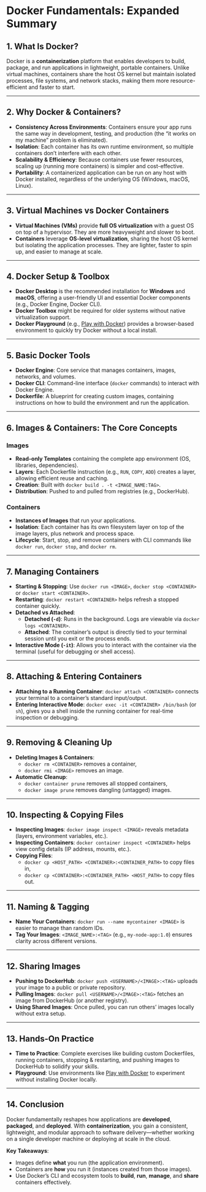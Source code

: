 # Docker Fundamentals: Expanded Summary

## 1. What Is Docker?
Docker is a **containerization** platform that enables developers to build, package, and run applications in lightweight, portable containers. Unlike virtual machines, containers share the host OS kernel but maintain isolated processes, file systems, and network stacks, making them more resource-efficient and faster to start.

---

## 2. Why Docker & Containers?
- **Consistency Across Environments**: Containers ensure your app runs the same way in development, testing, and production (the “it works on my machine” problem is eliminated).  
- **Isolation**: Each container has its own runtime environment, so multiple containers don’t interfere with each other.  
- **Scalability & Efficiency**: Because containers use fewer resources, scaling up (running more containers) is simpler and cost-effective.  
- **Portability**: A containerized application can be run on any host with Docker installed, regardless of the underlying OS (Windows, macOS, Linux).

---

## 3. Virtual Machines vs Docker Containers
- **Virtual Machines (VMs)** provide **full OS virtualization** with a guest OS on top of a hypervisor. They are more heavyweight and slower to boot.  
- **Containers** leverage **OS-level virtualization**, sharing the host OS kernel but isolating the application processes. They are lighter, faster to spin up, and easier to manage at scale.

---

## 4. Docker Setup & Toolbox
- **Docker Desktop** is the recommended installation for **Windows** and **macOS**, offering a user-friendly UI and essential Docker components (e.g., Docker Engine, Docker CLI).  
- **Docker Toolbox** might be required for older systems without native virtualization support.  
- **Docker Playground** (e.g., [Play with Docker](https://labs.play-with-docker.com/)) provides a browser-based environment to quickly try Docker without a local install.

---

## 5. Basic Docker Tools
- **Docker Engine**: Core service that manages containers, images, networks, and volumes.  
- **Docker CLI**: Command-line interface (`docker` commands) to interact with Docker Engine.  
- **Dockerfile**: A blueprint for creating custom images, containing instructions on how to build the environment and run the application.

---

## 6. Images & Containers: The Core Concepts

### Images
- **Read-only Templates** containing the complete app environment (OS, libraries, dependencies).  
- **Layers**: Each Dockerfile instruction (e.g., `RUN`, `COPY`, `ADD`) creates a layer, allowing efficient reuse and caching.  
- **Creation**: Built with `docker build . -t <IMAGE_NAME:TAG>`.  
- **Distribution**: Pushed to and pulled from registries (e.g., DockerHub).

### Containers
- **Instances of Images** that run your applications.  
- **Isolation**: Each container has its own filesystem layer on top of the image layers, plus network and process space.  
- **Lifecycle**: Start, stop, and remove containers with CLI commands like `docker run`, `docker stop`, and `docker rm`.  

---

## 7. Managing Containers
- **Starting & Stopping**: Use `docker run <IMAGE>`, `docker stop <CONTAINER>` or `docker start <CONTAINER>`.  
- **Restarting**: `docker restart <CONTAINER>` helps refresh a stopped container quickly.  
- **Detached vs Attached**:  
  - **Detached (`-d`)**: Runs in the background. Logs are viewable via `docker logs <CONTAINER>`.  
  - **Attached**: The container’s output is directly tied to your terminal session until you exit or the process ends.  
- **Interactive Mode (`-it`)**: Allows you to interact with the container via the terminal (useful for debugging or shell access).

---

## 8. Attaching & Entering Containers
- **Attaching to a Running Container**: `docker attach <CONTAINER>` connects your terminal to a container’s standard input/output.  
- **Entering Interactive Mode**: `docker exec -it <CONTAINER> /bin/bash` (or `sh`), gives you a shell inside the running container for real-time inspection or debugging.

---

## 9. Removing & Cleaning Up
- **Deleting Images & Containers**:  
  - `docker rm <CONTAINER>` removes a container,  
  - `docker rmi <IMAGE>` removes an image.  
- **Automatic Cleanup**:  
  - `docker container prune` removes all stopped containers,  
  - `docker image prune` removes dangling (untagged) images.  

---

## 10. Inspecting & Copying Files
- **Inspecting Images**: `docker image inspect <IMAGE>` reveals metadata (layers, environment variables, etc.).  
- **Inspecting Containers**: `docker container inspect <CONTAINER>` helps view config details (IP address, mounts, etc.).  
- **Copying Files**:  
  - `docker cp <HOST_PATH> <CONTAINER>:<CONTAINER_PATH>` to copy files in,  
  - `docker cp <CONTAINER>:<CONTAINER_PATH> <HOST_PATH>` to copy files out.

---

## 11. Naming & Tagging
- **Name Your Containers**: `docker run --name mycontainer <IMAGE>` is easier to manage than random IDs.  
- **Tag Your Images**: `<IMAGE_NAME>:<TAG>` (e.g., `my-node-app:1.0`) ensures clarity across different versions.

---

## 12. Sharing Images
- **Pushing to DockerHub**: `docker push <USERNAME>/<IMAGE>:<TAG>` uploads your image to a public or private repository.  
- **Pulling Images**: `docker pull <USERNAME>/<IMAGE>:<TAG>` fetches an image from DockerHub (or another registry).  
- **Using Shared Images**: Once pulled, you can run others’ images locally without extra setup.

---

## 13. Hands-On Practice
- **Time to Practice**: Complete exercises like building custom Dockerfiles, running containers, stopping & restarting, and pushing images to DockerHub to solidify your skills.
- **Playground**: Use environments like [Play with Docker](https://labs.play-with-docker.com/) to experiment without installing Docker locally.

---

## 14. Conclusion
Docker fundamentally reshapes how applications are **developed**, **packaged**, and **deployed**. With **containerization**, you gain a consistent, lightweight, and modular approach to software delivery—whether working on a single developer machine or deploying at scale in the cloud.

**Key Takeaways**:
- Images define **what** you run (the application environment).  
- Containers are **how** you run it (instances created from those images).  
- Use Docker’s CLI and ecosystem tools to **build**, **run**, **manage**, and **share** containers effectively.
